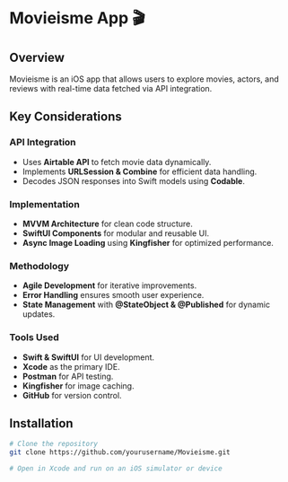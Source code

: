 
# Movieisme App 🎬

## Overview
Movieisme is an iOS app that allows users to explore movies, actors, and reviews with real-time data fetched via API integration.

## Key Considerations
### API Integration
- Uses **Airtable API** to fetch movie data dynamically.
- Implements **URLSession & Combine** for efficient data handling.
- Decodes JSON responses into Swift models using **Codable**.

### Implementation
- **MVVM Architecture** for clean code structure.
- **SwiftUI Components** for modular and reusable UI.
- **Async Image Loading** using **Kingfisher** for optimized performance.

### Methodology
- **Agile Development** for iterative improvements.
- **Error Handling** ensures smooth user experience.
- **State Management** with **@StateObject & @Published** for dynamic updates.

### Tools Used
- **Swift & SwiftUI** for UI development.
- **Xcode** as the primary IDE.
- **Postman** for API testing.
- **Kingfisher** for image caching.
- **GitHub** for version control.

## Installation
```sh
# Clone the repository
git clone https://github.com/yourusername/Movieisme.git

# Open in Xcode and run on an iOS simulator or device
```




